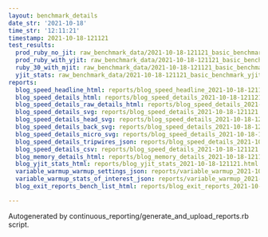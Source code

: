 ```yaml
---
layout: benchmark_details
date_str: '2021-10-18'
time_str: '12:11:21'
timestamp: 2021-10-18-121121
test_results:
  prod_ruby_no_jit: raw_benchmark_data/2021-10-18-121121_basic_benchmark_prod_ruby_no_jit.json
  prod_ruby_with_yjit: raw_benchmark_data/2021-10-18-121121_basic_benchmark_prod_ruby_with_yjit.json
  ruby_30_with_mjit: raw_benchmark_data/2021-10-18-121121_basic_benchmark_ruby_30_with_mjit.json
  yjit_stats: raw_benchmark_data/2021-10-18-121121_basic_benchmark_yjit_stats.json
reports:
  blog_speed_headline_html: reports/blog_speed_headline_2021-10-18-121121.html
  blog_speed_details_html: reports/blog_speed_details_2021-10-18-121121.html
  blog_speed_details_raw_details_html: reports/blog_speed_details_2021-10-18-121121.raw_details.html
  blog_speed_details_svg: reports/blog_speed_details_2021-10-18-121121.svg
  blog_speed_details_head_svg: reports/blog_speed_details_2021-10-18-121121.head.svg
  blog_speed_details_back_svg: reports/blog_speed_details_2021-10-18-121121.back.svg
  blog_speed_details_micro_svg: reports/blog_speed_details_2021-10-18-121121.micro.svg
  blog_speed_details_tripwires_json: reports/blog_speed_details_2021-10-18-121121.tripwires.json
  blog_speed_details_csv: reports/blog_speed_details_2021-10-18-121121.csv
  blog_memory_details_html: reports/blog_memory_details_2021-10-18-121121.html
  blog_yjit_stats_html: reports/blog_yjit_stats_2021-10-18-121121.html
  variable_warmup_warmup_settings_json: reports/variable_warmup_2021-10-18-121121.warmup_settings.json
  variable_warmup_stats_of_interest_json: reports/variable_warmup_2021-10-18-121121.stats_of_interest.json
  blog_exit_reports_bench_list_html: reports/blog_exit_reports_2021-10-18-121121.bench_list.html

---
```

Autogenerated by continuous_reporting/generate_and_upload_reports.rb script.
